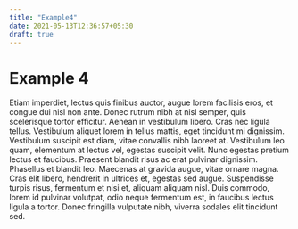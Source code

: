 ```yaml
---
title: "Example4"
date: 2021-05-13T12:36:57+05:30
draft: true
---
```


# Example 4

Etiam imperdiet, lectus quis finibus auctor, augue lorem facilisis eros, et congue dui nisl non ante. Donec rutrum nibh at nisl semper, quis scelerisque tortor efficitur. Aenean in vestibulum libero. Cras nec ligula tellus. Vestibulum aliquet lorem in tellus mattis, eget tincidunt mi dignissim. Vestibulum suscipit est diam, vitae convallis nibh laoreet at. Vestibulum leo quam, elementum at lectus vel, egestas suscipit velit. Nunc egestas pretium lectus et faucibus. Praesent blandit risus ac erat pulvinar dignissim. Phasellus et blandit leo. Maecenas at gravida augue, vitae ornare magna. Cras elit libero, hendrerit in ultrices et, egestas sed augue. Suspendisse turpis risus, fermentum et nisi et, aliquam aliquam nisl. Duis commodo, lorem id pulvinar volutpat, odio neque fermentum est, in faucibus lectus ligula a tortor. Donec fringilla vulputate nibh, viverra sodales elit tincidunt sed. 